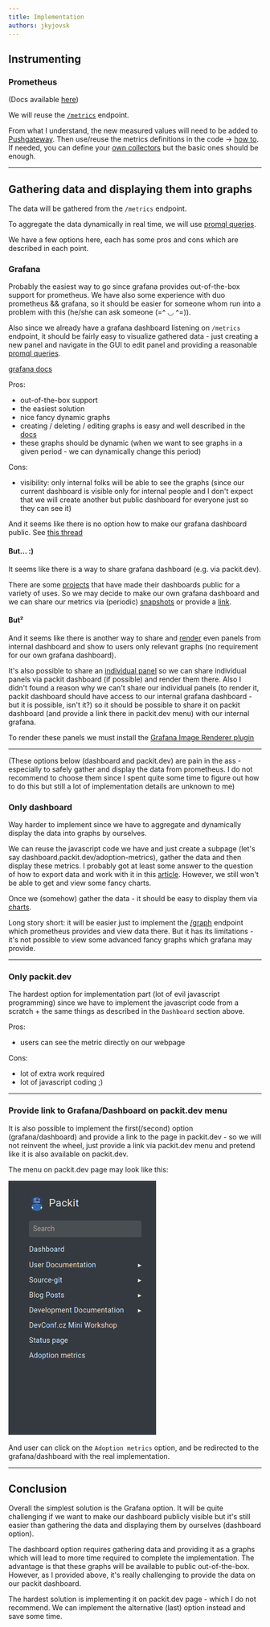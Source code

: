 ```yaml
---
title: Implementation
authors: jkyjovsk
---
```


## Instrumenting

### Prometheus

(Docs available [here](https://github.com/prometheus/client_python))

We will reuse the
[`/metrics`](https://github.com/packit/packit-service/blob/main/packit_service/service/app.py#L52)
endpoint.

From what I understand, the new measured values will need to be added to
[Pushgateway](https://github.com/packit/packit-service/blob/main/packit_service/worker/monitoring.py#L29).
Then use/reuse the metrics definitions in the code ->
[how to](https://github.com/prometheus/client_python#instrumenting).
If needed, you can define your
[own collectors](https://github.com/prometheus/client_python#custom-collectors) but the basic
ones should be enough.

---

## Gathering data and displaying them into graphs

The data will be gathered from the `/metrics` endpoint.

To aggregate the data dynamically in real time, we will use
[promql queries](https://prometheus.io/docs/prometheus/latest/querying/basics/).

We have a few options here, each has some pros and cons which are described in each point.

### Grafana

Probably the easiest way to go since grafana provides out-of-the-box support for prometheus.
We have also some experience with duo prometheus && grafana, so it should be easier for someone
whom run into a problem with this (he/she can ask someone (=^ ◡ ^=)).

Also since we already have a grafana dashboard listening on `/metrics` endpoint, it should be
fairly easy to visualize gathered data - just creating a new panel and navigate in the GUI
to edit panel and providing a reasonable
[promql queries](https://prometheus.io/docs/prometheus/latest/querying/basics/).

[grafana docs](https://grafana.com/docs/grafana/next/getting-started/get-started-grafana-prometheus/)

Pros:

- out-of-the-box support
- the easiest solution
- nice fancy dynamic graphs
- creating / deleting / editing graphs is easy and well described in the
  [docs](https://grafana.com/docs/grafana/next/getting-started/get-started-grafana-prometheus/)
- these graphs should be dynamic (when we want to see graphs in a given period - we can
  dynamically change this period)

Cons:

- visibility: only internal folks will be able to see the graphs (since our current dashboard
  is visible only for internal people and I don't expect that we will create another but public
  dashboard for everyone just so they can see it)

And it seems like there is no option how to make our grafana dashboard public.
See [this thread](https://community.grafana.com/t/making-selected-dashboards-public/873)

#### But... :)

It seems like there is a way to share grafana dashboard (e.g. via packit.dev).

There are some [projects](https://grafana.com/blog/2019/05/16/worth-a-look-public-grafana-dashboards/)
that have made their dashboards public for a variety of uses. So we may decide to make our own
grafana dashboard and we can share our metrics via (periodic)
[snapshots](https://grafana.com/docs/grafana/latest/sharing/share-dashboard/#publish-a-snapshot) or
provide a [link](https://grafana.com/docs/grafana/latest/sharing/share-dashboard/#use-direct-link).

#### But²

And it seems like there is another way to share and [render](https://grafana.com/grafana/plugins/grafana-image-renderer/)
even panels from internal dashboard and show to users only relevant graphs (no requirement for
our own grafana dashboard).

It's also possible to share an [individual panel](https://grafana.com/docs/grafana/latest/sharing/share-panel/)
so we can share individual panels via packit dashboard (if possible) and render them there.
Also I didn't found a reason why we can't share our individual panels (to render it, packit dashboard
should have access to our internal grafana dashboard - but it is possible, isn't it?)
so it should be possible to share it on packit dashboard (and provide a link there in packit.dev menu)
with our internal grafana.

To render these panels we must install the [Grafana Image Renderer plugin](https://grafana.com/grafana/plugins/grafana-image-renderer/?tab=installation)

---

(These options below (dashboard and packit.dev) are pain in the ass - especially to safely gather
and display the data from prometheus. I do not recommend to choose them since I spent quite some
time to figure out how to do this but still a lot of implementation details are unknown to me)

### Only dashboard

Way harder to implement since we have to aggregate and dynamically display the data into
graphs by ourselves.

We can reuse the javascript code we have and just create a subpage (let's say
dashboard.packit.dev/adoption-metrics), gather the data and then display these metrics. I probably
got at least some answer to the question of how to export data and work with it in this
[article](https://blog.risingstack.com/node-js-performance-monitoring-with-prometheus/#nodemonitoringwithprometheus).
However, we still won't be able to get and view some fancy charts.

Once we (somehow) gather the data - it should be easy to display them via [charts](https://jscharting.com/examples/chart-types/).

Long story short: it will be easier just to implement the
[/graph](https://prometheus.io/docs/prometheus/latest/getting_started/#using-the-expression-browser)
endpoint which prometheus provides and view data there. But it has its limitations - it's not
possible to view some advanced fancy graphs which grafana may provide.

---

### Only packit.dev

The hardest option for implementation part (lot of evil javascript programming) since we have to
implement the javascript code from a scratch + the same things as described in the `Dashboard`
section above.

Pros:

- users can see the metric directly on our webpage

Cons:

- lot of extra work required
- lot of javascript coding ;)

---

### Provide link to Grafana/Dashboard on packit.dev menu

It is also possible to implement the first(/second) option (grafana/dashboard) and provide a link
to the page in packit.dev - so we will not reinvent the wheel, just provide a link via
packit.dev menu and pretend like it is also available on packit.dev.

The menu on packit.dev page may look like this:

![alt text](img/packit-dev-menu.png)

And user can click on the `Adoption metrics` option, and be redirected to the grafana/dashboard
with the real implementation.

---

## Conclusion

Overall the simplest solution is the Grafana option. It will be quite challenging if we want to
make our dashboard publicly visible but it's still easier than gathering the data and displaying
them by ourselves (dashboard option).

The dashboard option requires gathering data and providing it as a graphs
which will lead to more time required to complete the implementation. The advantage is that these
graphs will be available to public out-of-the-box. However, as I provided above,
it's really challenging to provide the data on our packit dashboard.

The hardest solution is implementing it on packit.dev page - which I do not recommend.
We can implement the alternative (last) option instead and save some time.
